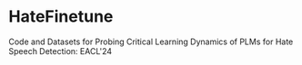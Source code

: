 # HateFinetune
Code and Datasets for Probing Critical Learning Dynamics of PLMs for Hate Speech Detection: EACL'24
